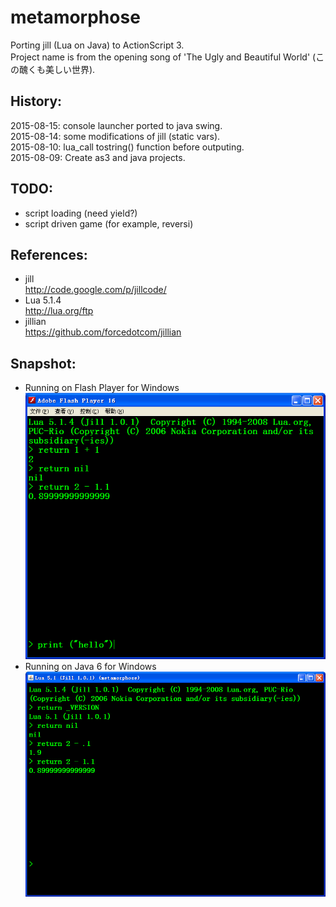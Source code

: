 ﻿# metamorphose
Porting jill (Lua on Java) to ActionScript 3.   
Project name is from the opening song of 'The Ugly and Beautiful World' (この醜くも美しい世界).   

## History:  
2015-08-15: console launcher ported to java swing.    
2015-08-14: some modifications of jill (static vars).    
2015-08-10: lua_call tostring() function before outputing.    
2015-08-09: Create as3 and java projects.    

## TODO:    
* script loading (need yield?)    
* script driven game (for example, reversi)    

## References:  
* jill  
http://code.google.com/p/jillcode/  
* Lua 5.1.4  
http://lua.org/ftp  
* jillian  
https://github.com/forcedotcom/jillian  

## Snapshot:  
* Running on Flash Player for Windows   
![Snapshot](/snapshot/launcher_001.png)  
* Running on Java 6 for Windows   
![Snapshot](/snapshot/launcher_002.png)    
